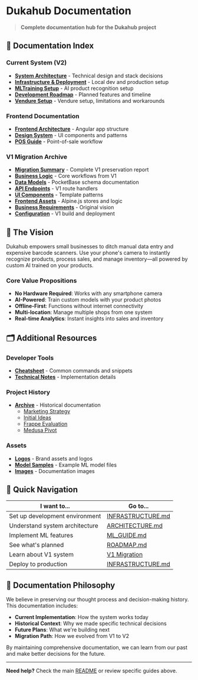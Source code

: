 # Dukahub Documentation

> **Complete documentation hub for the Dukahub project**

## 📖 Documentation Index

### Current System (V2)

- **[System Architecture](../ARCHITECTURE.md)** - Technical design and stack decisions
- **[Infrastructure & Deployment](../INFRASTRUCTURE.md)** - Local dev and production setup
- **[MLTraining Setup](../ML_TRAINING_SETUP.md)** - AI product recognition setup
- **[Development Roadmap](../ROADMAP.md)** - Planned features and timeline
- **[Vendure Setup](../VENDURE_SETUP.md)** - Vendure setup, limitations and workarounds

### Frontend Documentation

- **[Frontend Architecture](../frontend/ARCHITECTURE.md)** - Angular app structure
- **[Design System](../frontend/DESIGN-SYSTEM.md)** - UI components and patterns
- **[POS Guide](../frontend/POS_README.md)** - Point-of-sale workflow

### V1 Migration Archive

- **[Migration Summary](./v1-migration/MIGRATION_SUMMARY.md)** - Complete V1 preservation report
- **[Business Logic](./v1-migration/business-logic/README.md)** - Core workflows from V1
- **[Data Models](./v1-migration/data-models/README.md)** - PocketBase schema documentation
- **[API Endpoints](./v1-migration/api-endpoints/README.md)** - V1 route handlers
- **[UI Components](./v1-migration/ui-components/README.md)** - Template patterns
- **[Frontend Assets](./v1-migration/frontend-assets/README.md)** - Alpine.js stores and logic
- **[Business Requirements](./v1-migration/business-requirements/README.md)** - Original vision
- **[Configuration](./v1-migration/configuration/README.md)** - V1 build and deployment

## 🎯 The Vision

Dukahub empowers small businesses to ditch manual data entry and expensive barcode scanners. Use your phone's camera to instantly recognize products, process sales, and manage inventory—all powered by custom AI trained on your products.

### Core Value Propositions

- **No Hardware Required**: Works with any smartphone camera
- **AI-Powered**: Train custom models with your product photos
- **Offline-First**: Functions without internet connectivity
- **Multi-location**: Manage multiple shops from one system
- **Real-time Analytics**: Instant insights into sales and inventory

## 🗂️ Additional Resources

### Developer Tools

- **[Cheatsheet](./cheatsheet.md)** - Common commands and snippets
- **[Technical Notes](./technical/)** - Implementation details

### Project History

- **[Archive](./archive/)** - Historical documentation
  - [Marketing Strategy](./archive/00_Marketing_Strategy.md)
  - [Initial Ideas](./archive/01_Initial_Idea_and_Revisions.md)
  - [Frappe Evaluation](./archive/02_Frappe_Evaluation/)
  - [Medusa Pivot](./archive/03_Medusa_Pivot/)

### Assets

- **[Logos](./assets/logo/)** - Brand assets and logos
- **[Model Samples](./assets/model_samples/)** - Example ML model files
- **[Images](./assets/images/)** - Documentation images

## 🚀 Quick Navigation

| I want to...                   | Go to...                                            |
| ------------------------------ | --------------------------------------------------- |
| Set up development environment | [INFRASTRUCTURE.md](../INFRASTRUCTURE.md)           |
| Understand system architecture | [ARCHITECTURE.md](../ARCHITECTURE.md)               |
| Implement ML features          | [ML_GUIDE.md](../ML_GUIDE.md)                       |
| See what's planned             | [ROADMAP.md](../ROADMAP.md)                         |
| Learn about V1 system          | [V1 Migration](./v1-migration/MIGRATION_SUMMARY.md) |
| Deploy to production           | [INFRASTRUCTURE.md](../INFRASTRUCTURE.md)           |

## 📝 Documentation Philosophy

We believe in preserving our thought process and decision-making history. This documentation includes:

- **Current Implementation**: How the system works today
- **Historical Context**: Why we made specific technical decisions
- **Future Plans**: What we're building next
- **Migration Path**: How we evolved from V1 to V2

By maintaining comprehensive documentation, we can learn from our past and make better decisions for the future.

---

**Need help?** Check the main [README](../README.md) or review specific guides above.
